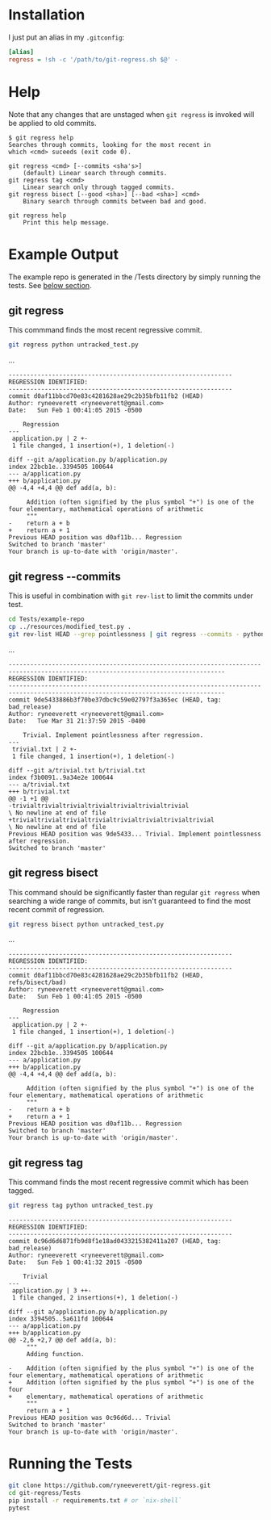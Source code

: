 Installation
============

I just put an alias in my `.gitconfig`:

```ini
[alias]
regress = !sh -c '/path/to/git-regress.sh $@' -
```

Help
====

Note that any changes that are unstaged when `git regress` is invoked will be applied to old commits.

```
$ git regress help
Searches through commits, looking for the most recent in
which <cmd> suceeds (exit code 0).

git regress <cmd> [--commits <sha's>]
    (default) Linear search through commits.
git regress tag <cmd>
    Linear search only through tagged commits.
git regress bisect [--good <sha>] [--bad <sha>] <cmd>
    Binary search through commits between bad and good.

git regress help
    Print this help message.
```

Example Output
==============

The example repo is generated in the /Tests directory by simply running the tests. See [below section](#running-the-tests).

git regress
-----------

This commmand finds the most recent regressive commit.

```sh
git regress python untracked_test.py
```
...

```
--------------------------------------------------------------
REGRESSION IDENTIFIED:
--------------------------------------------------------------
commit d0af11bbcd70e83c4281628ae29c2b35bfb11fb2 (HEAD)
Author: ryneeverett <ryneeverett@gmail.com>
Date:   Sun Feb 1 00:41:05 2015 -0500

    Regression
---
 application.py | 2 +-
 1 file changed, 1 insertion(+), 1 deletion(-)

diff --git a/application.py b/application.py
index 22bcb1e..3394505 100644
--- a/application.py
+++ b/application.py
@@ -4,4 +4,4 @@ def add(a, b):

     Addition (often signified by the plus symbol "+") is one of the four elementary, mathematical operations of arithmetic
     """
-    return a + b
+    return a + 1
Previous HEAD position was d0af11b... Regression
Switched to branch 'master'
Your branch is up-to-date with 'origin/master'.
```

git regress --commits
---------------------

This is useful in combination with `git rev-list` to limit the commits under test.

```sh
cd Tests/example-repo
cp ../resources/modified_test.py .
git rev-list HEAD --grep pointlessness | git regress --commits - python modified_test.py TestApp.test_success
```

...

```
----------------------------------------------------------------------------------------------------------------------------------
REGRESSION IDENTIFIED:
----------------------------------------------------------------------------------------------------------------------------------
commit 9de5433886b3f70be37dbc9c59e02797f3a365ec (HEAD, tag: bad_release)
Author: ryneeverett <ryneeverett@gmail.com>
Date:   Tue Mar 31 21:37:59 2015 -0400

    Trivial. Implement pointlessness after regression.
---
 trivial.txt | 2 +-
 1 file changed, 1 insertion(+), 1 deletion(-)

diff --git a/trivial.txt b/trivial.txt
index f3b0091..9a34e2e 100644
--- a/trivial.txt
+++ b/trivial.txt
@@ -1 +1 @@
-trivialtrivialtrivialtrivialtrivialtrivialtrivial
\ No newline at end of file
+trivialtrivialtrivialtrivialtrivialtrivialtrivialtrivial
\ No newline at end of file
Previous HEAD position was 9de5433... Trivial. Implement pointlessness after regression.
Switched to branch 'master'
```

git regress bisect
------------------

This command should be significantly faster than regular `git regress` when searching a wide range of commits, but isn't guaranteed to find the most recent commit of regression.

```sh
git regress bisect python untracked_test.py
```

...

```
--------------------------------------------------------------
REGRESSION IDENTIFIED:
--------------------------------------------------------------
commit d0af11bbcd70e83c4281628ae29c2b35bfb11fb2 (HEAD, refs/bisect/bad)
Author: ryneeverett <ryneeverett@gmail.com>
Date:   Sun Feb 1 00:41:05 2015 -0500

    Regression
---
 application.py | 2 +-
 1 file changed, 1 insertion(+), 1 deletion(-)

diff --git a/application.py b/application.py
index 22bcb1e..3394505 100644
--- a/application.py
+++ b/application.py
@@ -4,4 +4,4 @@ def add(a, b):

     Addition (often signified by the plus symbol "+") is one of the four elementary, mathematical operations of arithmetic
     """
-    return a + b
+    return a + 1
Previous HEAD position was d0af11b... Regression
Switched to branch 'master'
Your branch is up-to-date with 'origin/master'.
```

git regress tag
---------------

This command finds the most recent regressive commit which has been tagged.

```sh
git regress tag python untracked_test.py
```

```
--------------------------------------------------------------
REGRESSION IDENTIFIED:
--------------------------------------------------------------
commit 0c96d6d6871fb9d8f1e18ad0433215382411a207 (HEAD, tag: bad_release)
Author: ryneeverett <ryneeverett@gmail.com>
Date:   Sun Feb 1 00:41:32 2015 -0500

    Trivial
---
 application.py | 3 ++-
 1 file changed, 2 insertions(+), 1 deletion(-)

diff --git a/application.py b/application.py
index 3394505..5a611fd 100644
--- a/application.py
+++ b/application.py
@@ -2,6 +2,7 @@ def add(a, b):
     """
     Adding function.

-    Addition (often signified by the plus symbol "+") is one of the four elementary, mathematical operations of arithmetic
+    Addition (often signified by the plus symbol "+") is one of the four
+    elementary, mathematical operations of arithmetic
     """
     return a + 1
Previous HEAD position was 0c96d6d... Trivial
Switched to branch 'master'
Your branch is up-to-date with 'origin/master'.
```

Running the Tests
=================

```sh
git clone https://github.com/ryneeverett/git-regress.git
cd git-regress/Tests
pip install -r requirements.txt # or `nix-shell`
pytest
```
